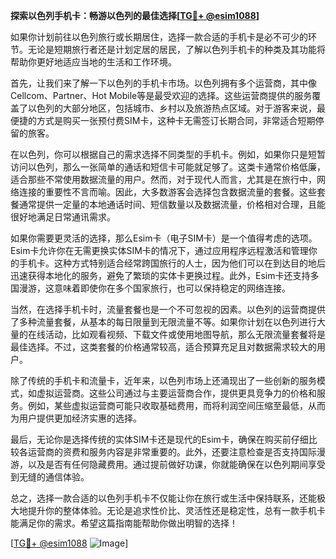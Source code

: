 **探索以色列手机卡：畅游以色列的最佳选择[[TG💪+ @esim1088](https://t.me/s/esim1088)]**

如果你计划前往以色列旅行或长期居住，选择一款合适的手机卡是必不可少的环节。无论是短期旅行者还是计划定居的居民，了解以色列手机卡的种类及其功能将帮助你更好地适应当地的生活和工作环境。

首先，让我们来了解一下以色列的手机卡市场。以色列拥有多个运营商，其中像Cellcom、Partner、Hot Mobile等是最受欢迎的选择。这些运营商提供的服务覆盖了以色列的大部分地区，包括城市、乡村以及旅游热点区域。对于游客来说，最便捷的方式是购买一张预付费SIM卡，这种卡无需签订长期合同，非常适合短期停留的旅客。

在以色列，你可以根据自己的需求选择不同类型的手机卡。例如，如果你只是短暂访问以色列，那么一张简单的通话和短信卡可能就足够了。这类卡通常价格低廉，适合那些不常使用数据流量的用户。然而，对于现代人而言，尤其是在旅行中，网络连接的重要性不言而喻。因此，大多数游客会选择包含数据流量的套餐。这些套餐通常提供一定量的本地通话时间、短信数量以及数据流量，价格相对合理，且能很好地满足日常通讯需求。

如果你需要更灵活的选择，那么Esim卡（电子SIM卡）是一个值得考虑的选项。Esim卡允许你在无需更换实体SIM卡的情况下，通过应用程序远程激活和管理你的手机卡。这种方式特别适合经常跨国旅行的人士，因为他们可以在到达目的地后迅速获得本地化的服务，避免了繁琐的实体卡更换过程。此外，Esim卡还支持多国漫游，这意味着即使你在多个国家旅行，也可以保持稳定的网络连接。

当然，在选择手机卡时，流量套餐也是一个不可忽视的因素。以色列的运营商提供了多种流量套餐，从基本的每日限量到无限流量不等。如果你计划在以色列进行大量的在线活动，比如观看视频、下载文件或使用地图导航，那么无限流量套餐将是最佳选择。不过，这类套餐的价格通常较高，适合预算充足且对数据需求较大的用户。

除了传统的手机卡和流量卡，近年来，以色列市场上还涌现出了一些创新的服务模式，如虚拟运营商。这些公司通过与主要运营商合作，提供更具竞争力的价格和服务。例如，某些虚拟运营商可能只收取基础费用，而将利润空间压缩至最低，从而为用户提供更加经济实惠的选择。

最后，无论你是选择传统的实体SIM卡还是现代的Esim卡，确保在购买前仔细比较各运营商的资费和服务内容是非常重要的。此外，还要注意检查是否支持国际漫游，以及是否有任何隐藏费用。通过提前做好功课，你就能确保在以色列期间享受到无缝的通信体验。

总之，选择一款合适的以色列手机卡不仅能让你在旅行或生活中保持联系，还能极大地提升你的整体体验。无论是追求性价比、灵活性还是稳定性，总有一款手机卡能满足你的需求。希望这篇指南能帮助你做出明智的选择！

[[TG💪+ @esim1088](https://t.me/s/esim1088) ![Image](https://i.postimg.cc/4NQfJmqS/Snipaste-2025-05-13-00-14-12.png)]